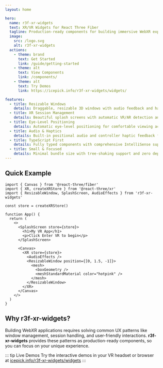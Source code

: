 ```yaml
---
layout: home

hero:
  name: r3f-xr-widgets
  text: XR/VR Widgets for React Three Fiber
  tagline: Production-ready components for building immersive WebXR experiences
  image:
    src: /logo.svg
    alt: r3f-xr-widgets
  actions:
    - theme: brand
      text: Get Started
      link: /guide/getting-started
    - theme: alt
      text: View Components
      link: /components/
    - theme: alt
      text: Try Demos
      link: https://icepick.info/r3f-xr-widgets/widgets/

features:
  - title: Resizable Windows
    details: Draggable, resizable 3D windows with audio feedback and haptic responses for XR controllers
  - title: XR Session Management
    details: Beautiful splash screens with automatic VR/AR detection and session entry
  - title: Eye-Level Positioning
    details: Automatic eye-level positioning for comfortable viewing across different users
  - title: Audio & Haptics
    details: Built-in positional audio and controller haptic feedback for immersive interactions
  - title: TypeScript First
    details: Fully typed components with comprehensive IntelliSense support
  - title: Small & Focused
    details: Minimal bundle size with tree-shaking support and zero dependencies
---
```


## Quick Example

```tsx
import { Canvas } from '@react-three/fiber'
import { XR, createXRStore } from '@react-three/xr'
import { ResizableWindow, SplashScreen, AudioEffects } from 'r3f-xr-widgets'

const store = createXRStore()

function App() {
  return (
    <>
      <SplashScreen store={store}>
        <h1>My VR App</h1>
        <p>Click Enter VR to begin</p>
      </SplashScreen>

      <Canvas>
        <XR store={store}>
          <AudioEffects />
          <ResizableWindow position={[0, 1.5, -1]}>
            <mesh>
              <boxGeometry />
              <meshStandardMaterial color="hotpink" />
            </mesh>
          </ResizableWindow>
        </XR>
      </Canvas>
    </>
  )
}
```

## Why r3f-xr-widgets?

Building WebXR applications requires solving common UX patterns like window management, session handling, and user-friendly interactions. **r3f-xr-widgets** provides these patterns as production-ready components, so you can focus on your unique experience.

::: tip Live Demos
Try the interactive demos in your VR headset or browser at [icepick.info/r3f-xr-widgets/widgets](https://icepick.info/r3f-xr-widgets/widgets)
:::
